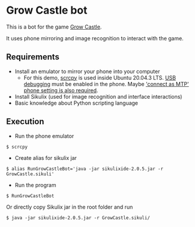 # Grow Castle bot
This is a bot for the game [Grow Castle](https://play.google.com/store/apps/details?id=com.raongames.growcastle&hl=en&gl=US).

It uses phone mirroring and image recognition to interact with the game.


## Requirements
- Install an emulator to mirror your phone into your computer
    - For this demo, [scrcpy](https://github.com/Genymobile/scrcpy) is used inside Ubuntu 20.04.3 LTS.
    [USB debugging](https://www.youtube.com/watch?v=Ucs34BkfPB0&t=25s) must be enabled in the phone. Maybe ['connect as MTP' phone setting is also required](https://stackoverflow.com/questions/28704636/insufficient-permissions-for-device-in-android-studio-workspace-running-in-opens).
- Install Sikulix (used for image recognition and interface interactions)
- Basic knowledge about Python scripting language


## Execution
- Run the phone emulator
```console
$ scrcpy
```

- Create alias for sikulix jar
```console
$ alias RunGrowCastleBot='java -jar sikulixide-2.0.5.jar -r GrowCastle.sikuli'
```

- Run the program
```console
$ RunGrowCastleBot
```

Or directly copy Sikulix jar in the root folder and run
```console
$ java -jar sikulixide-2.0.5.jar -r GrowCastle.sikuli/
```
